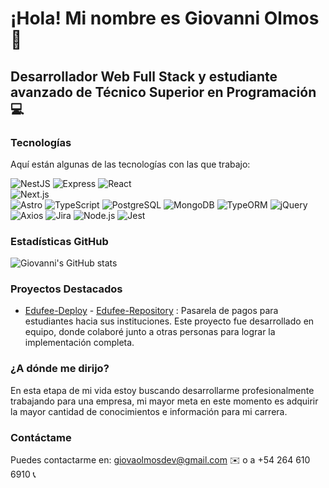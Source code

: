 # ¡Hola! Mi nombre es **Giovanni Olmos** 👋

## Desarrollador Web Full Stack y estudiante avanzado de Técnico Superior en Programación 💻

### Tecnologías
Aquí están algunas de las tecnologías con las que trabajo:

![NestJS](https://img.shields.io/badge/NestJS-E0234E?style=for-the-badge&logo=nestjs&logoColor=white)
![Express](https://img.shields.io/badge/Express-000000?style=for-the-badge&logo=express&logoColor=white)
![React](https://img.shields.io/badge/React-61DAFB?style=for-the-badge&logo=react&logoColor=white)  
![Next.js](https://img.shields.io/badge/Next.js-000000?style=for-the-badge&logo=nextdotjs&logoColor=white)  
![Astro](https://img.shields.io/badge/Astro-FF5D01?style=for-the-badge&logo=astro&logoColor=white)
![TypeScript](https://img.shields.io/badge/TypeScript-007ACC?style=for-the-badge&logo=typescript&logoColor=white)
![PostgreSQL](https://img.shields.io/badge/PostgreSQL-316192?style=for-the-badge&logo=postgresql&logoColor=white)
![MongoDB](https://img.shields.io/badge/MongoDB-47A248?style=for-the-badge&logo=mongodb&logoColor=white)
![TypeORM](https://img.shields.io/badge/TypeORM-FEAF00?style=for-the-badge&logo=typeorm&logoColor=white)
![jQuery](https://img.shields.io/badge/jQuery-0769AD?style=for-the-badge&logo=jquery&logoColor=white)
![Axios](https://img.shields.io/badge/Axios-5A29E4?style=for-the-badge&logo=axios&logoColor=white)
![Jira](https://img.shields.io/badge/Jira-0052CC?style=for-the-badge&logo=jira&logoColor=white)
![Node.js](https://img.shields.io/badge/Node.js-339933?style=for-the-badge&logo=nodedotjs&logoColor=white)
![Jest](https://img.shields.io/badge/Jest-C21325?style=for-the-badge&logo=jest&logoColor=white)



### Estadísticas GitHub
![Giovanni's GitHub stats](https://github-readme-stats.vercel.app/api?username=Giovaolmos&show_icons=true&theme=radical)

### Proyectos Destacados
- [Edufee-Deploy](https://edufee.vercel.app/) - [Edufee-Repository](https://github.com/MCEmilyMorales/Edufee-) : Pasarela de pagos para estudiantes hacia sus instituciones. Este proyecto fue desarrollado en equipo, donde colaboré junto a otras personas para lograr la implementación completa.

### ¿A dónde me dirijo?
En esta etapa de mi vida estoy buscando desarrollarme profesionalmente trabajando para una empresa, mi mayor meta en este momento es adquirir la mayor cantidad de conocimientos e información para mi carrera.

### Contáctame
Puedes contactarme en: [giovaolmosdev@gmail.com](mailto:giovaolmosdev@gmail.com) ✉️ o a +54 264 610 6910 📞
